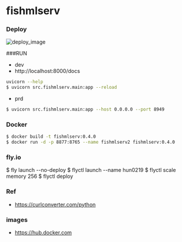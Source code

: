 # fishmlserv

### Deploy
![deploy_image](https://github.com/user-attachments/assets/aa0556f8-1873-4adc-af03-69b0a1a69eb4)

###RUN
- dev
- http://localhost:8000/docs
```bash
uvicorn --help
$ uvicorn src.fishmlserv.main:app --reload
```

- prd
```bash
$ uvicorn src.fishmlserv.main:app --host 0.0.0.0 --port 8949
```

### Docker
```bash
$ docker build -t fishmlserv:0.4.0
$ docker run -d -p 8877:8765 --name fishmlserv2 fishmlserv:0.4.0
```

### fly.io
$ fly launch --no-deploy
$ flyctl launch --name hun0219
$ flyctl scale memory 256
$ flyctl deploy

### Ref
- https://curlconverter.com/python

### images
- https://hub.docker.com
